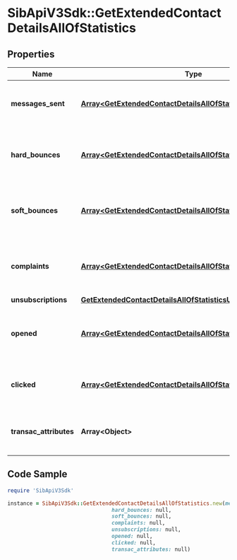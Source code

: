 # SibApiV3Sdk::GetExtendedContactDetailsAllOfStatistics

## Properties

Name | Type | Description | Notes
------------ | ------------- | ------------- | -------------
**messages_sent** | [**Array&lt;GetExtendedContactDetailsAllOfStatisticsMessagesSent&gt;**](GetExtendedContactDetailsAllOfStatisticsMessagesSent.md) | Listing of the sent campaign for the contact | [optional] 
**hard_bounces** | [**Array&lt;GetExtendedContactDetailsAllOfStatisticsMessagesSent&gt;**](GetExtendedContactDetailsAllOfStatisticsMessagesSent.md) | Listing of the hardbounes generated by the contact | [optional] 
**soft_bounces** | [**Array&lt;GetExtendedContactDetailsAllOfStatisticsMessagesSent&gt;**](GetExtendedContactDetailsAllOfStatisticsMessagesSent.md) | Listing of the softbounes generated by the contact | [optional] 
**complaints** | [**Array&lt;GetExtendedContactDetailsAllOfStatisticsMessagesSent&gt;**](GetExtendedContactDetailsAllOfStatisticsMessagesSent.md) | Listing of the complaints generated by the contact | [optional] 
**unsubscriptions** | [**GetExtendedContactDetailsAllOfStatisticsUnsubscriptions**](GetExtendedContactDetailsAllOfStatisticsUnsubscriptions.md) |  | [optional] 
**opened** | [**Array&lt;GetExtendedContactDetailsAllOfStatisticsOpened&gt;**](GetExtendedContactDetailsAllOfStatisticsOpened.md) | Listing of the openings generated by the contact | [optional] 
**clicked** | [**Array&lt;GetExtendedContactDetailsAllOfStatisticsClicked&gt;**](GetExtendedContactDetailsAllOfStatisticsClicked.md) | Listing of the clicks generated by the contact | [optional] 
**transac_attributes** | **Array&lt;Object&gt;** | Listing of the transactional attributes for the contact | [optional] 

## Code Sample

```ruby
require 'SibApiV3Sdk'

instance = SibApiV3Sdk::GetExtendedContactDetailsAllOfStatistics.new(messages_sent: null,
                                 hard_bounces: null,
                                 soft_bounces: null,
                                 complaints: null,
                                 unsubscriptions: null,
                                 opened: null,
                                 clicked: null,
                                 transac_attributes: null)
```


